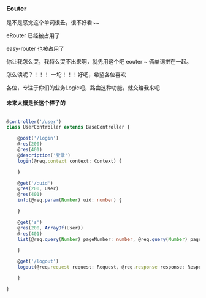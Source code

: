 ### Eouter

是不是感觉这个单词很丑，很不好看~~ 

eRouter 已经被占用了

easy-router 也被占用了

你让我怎么哭，我特么哭不出来啊，就先用这个吧  eouter ~ 俩单词拼在一起。

怎么读呢？！！！ 一坨！！！好吧，希望各位喜欢

各位，专注于你们的业务Logic吧，路由这种功能，就交给我来吧

#### 未来大概是长这个样子的

```typescript

@controller('/user')
class UserController extends BaseController {

    @post('/login')
    @res(200)
    @res(401)
    @description('登录')
    login(@req.context context: Context) {

    }

    @get('/:uid')
    @res(200, User)
    @res(401)
    info(@req.param(Number) uid: number) {

    }

    @get('s')
    @res(200, ArrayOf(User))
    @res(401)
    list(@req.query(Number) pageNumber: number, @req.query(Number) pageSize: number, @req.query(String) sort: string) {

    }

    @get('/logout')
    logout(@req.request request: Request, @req.response response: Response) {

    }

}
```